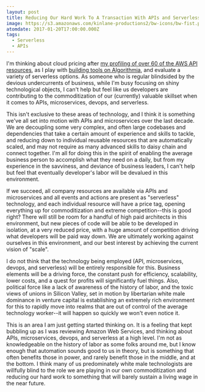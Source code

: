 ```yaml
---
layout: post
title: Reducing Our Hard Work To A Transaction With APIs and Serverless
image: https://s3.amazonaws.com/kinlane-productions2/bw-icons/bw-fist.png
atomdate: 2017-01-20T17:00:00.000Z
tags:
  - Serverless
  - APIs
---
```

I'm thinking about cloud pricing after [my profiling of over 60 of the AWS API resources](http://amazon.web.services.stack.network/), as I play with [building tools on Algorithmia](http://algorithmic.rotoscope.work/2016/12/05/algorithmic-rotoscope/), and evaluate a variety of serverless options. As someone who is regular blindsided by the devious undercurrents of business, while I'm busy focusing on shiny technological objects, I can't help but feel like us developers are contributing to the commoditization of our (currently) valuable skillset when it comes to APIs, microservices, devops, and serverless.

This isn't exclusive to these areas of technology, and I think it is something we've all set into motion with APIs and microservices over the last decade. We are decoupling some very complex, and often large codebases and dependencies that take a certain amount of experience and skills to tackle, and reducing down to individual reusable resources that are automatically scaled, and may not require as many advanced skills to daisy chain and connect together. I'm all for doing this in the spirit of enabling the average business person to accomplish what they need on a daily, but from my experience in the savviness, and deviance of business leaders, I can't help but feel that eventually developer's labor will be devalued in this environment. 

If we succeed, all company resources are available via APIs and microservices and all events and actions are present as "serverless" technology, and each individual resource will have a price tag, opening everything up for commoditization and extreme competition--this is good right? There will still be room for a handful of high paid architects in this environment, but new pieces of code will be able to be developed in isolation, at a very reduced price, with a huge amount of competition driving what developers will be paid way down. We are ultimately working against ourselves in this environment, and our best interest by achieving the current vision of "scale". 

I do not think that the technology being employed (API, microservices, devops, and serverless) will be entirely responsible for this. Business elements will be a driving force, the constant push for efficiency, scalability, lower costs, and a quest for profits will significantly fuel things. Also, political force like a lack of awareness of the history of labor, and the toxic views of unions in Silicon Valley, set in motion by libertarian white male dominance in venture capital is establishing an extremely rich environment for this to rapidly move into realms that are out of control of the average technology worker--it will happen so quickly we won't even notice it. 

This is an area I am just getting started thinking on. It is a feeling that kept bubbling up as I was reviewing Amazon Web Services, and thinking about APIs, microservices, devops, and serverless at a high level. I'm not as knowledgeable on the history of labor as some folks around me, but I know enough that automation sounds good to us in theory, but is something that often benefits those in power, and rarely benefit those in the middle, and at the bottom. I think many of us predominately white male technologists are willfully blind to the role we are playing in our own commoditization and reducing our hard work to something that will barely sustain a living wage in the near future.